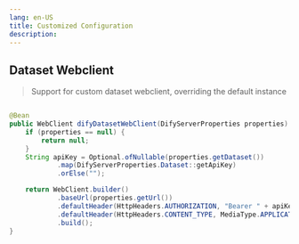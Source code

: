 ```yaml
---
lang: en-US
title: Customized Configuration
description: 
---
```


## Dataset Webclient

> Support for custom dataset webclient, overriding the default instance

```java

@Bean
public WebClient difyDatasetWebClient(DifyServerProperties properties) {
    if (properties == null) {
        return null;
    }
    String apiKey = Optional.ofNullable(properties.getDataset())
            .map(DifyServerProperties.Dataset::getApiKey)
            .orElse("");

    return WebClient.builder()
            .baseUrl(properties.getUrl())
            .defaultHeader(HttpHeaders.AUTHORIZATION, "Bearer " + apiKey)
            .defaultHeader(HttpHeaders.CONTENT_TYPE, MediaType.APPLICATION_JSON_VALUE)
            .build();
}
```

